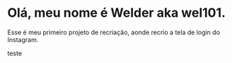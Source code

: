 # Olá, meu nome é Welder aka wel101.

Esse é meu primeiro projeto de recriação, aonde recrio a tela de login do Instagram.


teste